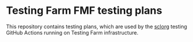 # Testing Farm FMF testing plans

This repository contains testing plans, which are used by the [sclorg](https://github.com/sclorg/) testing GitHub Actions running on Testing Farm infrastructure.
